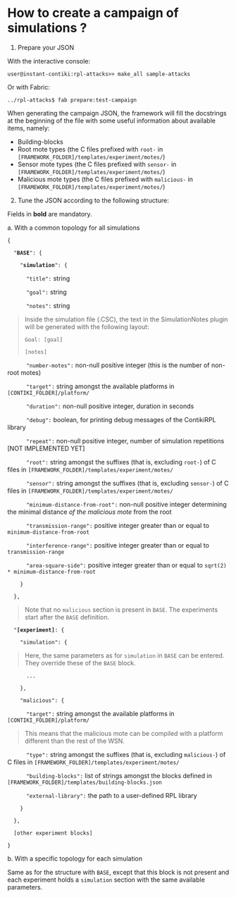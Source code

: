 How to create a campaign of simulations ?
=========================================

1. Prepare your JSON

 With the interactive console:
 
 ```
 user@instant-contiki:rpl-attacks>> make_all sample-attacks
 ```

 Or with Fabric:

 ```
 ../rpl-attacks$ fab prepare:test-campaign
 ```
 
 When generating the campaign JSON, the framework will fill the docstrings at the beginning of the file with some useful information about available items, namely:
 
 - Building-blocks
 - Root mote types (the C files prefixed with `root-` in `[FRAMEWORK_FOLDER]/templates/experiment/motes/`)
 - Sensor mote types (the C files prefixed with `sensor-` in `[FRAMEWORK_FOLDER]/templates/experiment/motes/`)
 - Malicious mote types (the C files prefixed with `malicious-` in `[FRAMEWORK_FOLDER]/templates/experiment/motes/`)


2. Tune the JSON according to the following structure:

 Fields in **bold** are mandatory.

 a. With a common topology for all simulations
 
 `{`
 
 `  "`**`BASE`**`": {`
 
 `    "`**`simulation`**`": {`
 
 `      "title":` string
 
 `      "goal":` string
 
 `      "notes":` string

> Inside the simulation file (.CSC), the text in the SimulationNotes plugin will be generated with the following layout:
>
> `Goal: [goal]`
> 
> `[notes]`

 `      "number-motes":` non-null positive integer (this is the number of non-root motes)
 
 `      "target":` string amongst the available platforms in `[CONTIKI_FOLDER]/platform/`
 
 `      "duration":` non-null positive integer, duration in seconds
 
 `      "debug":` boolean, for printing debug messages of the ContikiRPL library
 
 `      "repeat":` non-null positive integer, number of simulation repetitions [NOT IMPLEMENTED YET]
 
 `      "root":` string amongst the suffixes (that is, excluding `root-`) of C files in `[FRAMEWORK_FOLDER]/templates/experiment/motes/`
 
 `      "sensor":` string amongst the suffixes (that is, excluding `sensor-`) of C files in `[FRAMEWORK_FOLDER]/templates/experiment/motes/`
 
 `      "minimum-distance-from-root":` non-null positive integer determining the minimal distance *of the malicious mote* from the root
 
 `      "transmission-range":` positive integer greater than or equal to `minimum-distance-from-root`
 
 `      "interference-range":` positive integer greater than or equal to `transmission-range`
 
 `      "area-square-side":` positive integer greater than or equal to `sqrt(2) * minimum-distance-from-root`
 
 `    }`
 
 `  },`
 
> Note that no `malicious` section is present in `BASE`.
> The experiments start after the `BASE` definition.

 `  "`**`[experiment]`**`: {`
 
 `    "simulation": {`
 
> Here, the same parameters as for `simulation` in `BASE` can be entered. They override these of the `BASE` block.
 
 `      ...`
 
 `    },`
 
 `    "malicious": {`
 
 `      "target":` string amongst the available platforms in `[CONTIKI_FOLDER]/platform/`

> This means that the malicious mote can be compiled with a platform different than the rest of the WSN.

 `      "type":` string amongst the suffixes (that is, excluding `malicious-`) of C files in `[FRAMEWORK_FOLDER]/templates/experiment/motes/`
 
 `      "building-blocks":` list of strings amongst the blocks defined in `[FRAMEWORK_FOLDER]/templates/building-blocks.json`
 
 `      "external-library":` the path to a user-defined RPL library
 
 `    }`
 
 `  },`
 
 `  [other experiment blocks]`
 
 `}`

 b. With a specific topology for each simulation
 
  Same as for the structure with `BASE`, except that this block is not present and each experiment holds a `simulation` section with the same available parameters.